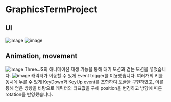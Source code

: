 # GraphicsTermProject
## UI
![image](https://user-images.githubusercontent.com/74289147/228911616-ab396b59-8312-4f9a-9410-debcc04d6c8c.png)
![image](https://user-images.githubusercontent.com/74289147/228911729-4d38176b-b439-472c-a63e-de5701710176.png)
## Animation, movement
![image](https://user-images.githubusercontent.com/74289147/228911769-95092ddd-dde0-4a12-bf4f-3bddf372a615.png)
Three.JS의 애니메이션 재생 기능을 통해 대기 모션과 걷는 모션을 넣었습니다.
![image](https://user-images.githubusercontent.com/74289147/228911940-88ea4b44-c877-4f81-b372-3c30273a60aa.png)
캐릭터가 이동할 수 있게 Event trigger를 이용했습니다. 여러개의 키를 동시에 누를 수 있게 KeyDown과 KeyUp event를 조합하여 토글을 구현하였고, 이를 통해 얻은 방향을 바탕으로 캐릭터의 좌표값을 구해 position을 변경하고 방향에 따른 rotation을 반영했습니다.
